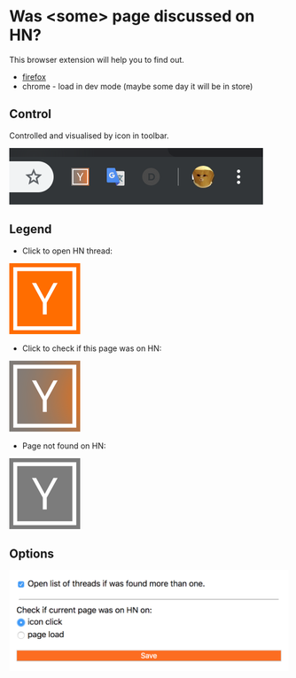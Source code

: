 # Was \<some\> page discussed on HN?

This browser extension will help you to find out.

- [firefox](https://addons.mozilla.org/en-US/firefox/addon/was-this-page-on-hacker-news/)
- chrome - load in dev mode (maybe some day it will be in store)


## Control

Controlled and visualised by icon in toolbar.

![web](screenshots/web.png)


## Legend

- Click to open HN thread:

![normal](icons/icon-128.png)

- Click to check if this page was on HN:

![mid](icons/mid-128.png) 

- Page not found on HN:

![grey](icons/grey-128.png) 


## Options

![](screenshots/options.png)
